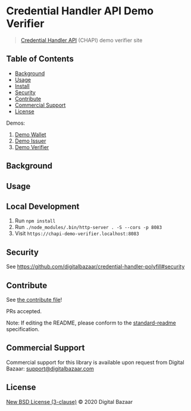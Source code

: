 # Credential Handler API Demo Verifier

> [Credential Handler API](https://w3c-ccg.github.io/credential-handler-api/) (CHAPI) demo verifier site

## Table of Contents

- [Background](#background)
- [Usage](#usage)
- [Install](#install)
- [Security](#security)
- [Contribute](#contribute)
- [Commercial Support](#commercial-support)
- [License](#license)

Demos:

1. [Demo Wallet](https://chapi-demo-wallet.digitalbazaar.com/)
2. [Demo Issuer](https://chapi-demo-issuer.digitalbazaar.com/)
3. [Demo Verifier](https://chapi-demo-verifier.digitalbazaar.com/)

## Background

## Usage

## Local Development

1. Run `npm install`
2. Run `./node_modules/.bin/http-server . -S --cors -p 8083`
3. Visit `https://chapi-demo-verifier.localhost:8083`

## Security

See https://github.com/digitalbazaar/credential-handler-polyfill#security

## Contribute

See [the contribute file](https://github.com/digitalbazaar/bedrock/blob/master/CONTRIBUTING.md)!

PRs accepted.

Note: If editing the README, please conform to the
[standard-readme](https://github.com/RichardLitt/standard-readme) specification.

## Commercial Support

Commercial support for this library is available upon request from
Digital Bazaar: support@digitalbazaar.com

## License

[New BSD License (3-clause)](LICENSE) © 2020 Digital Bazaar
